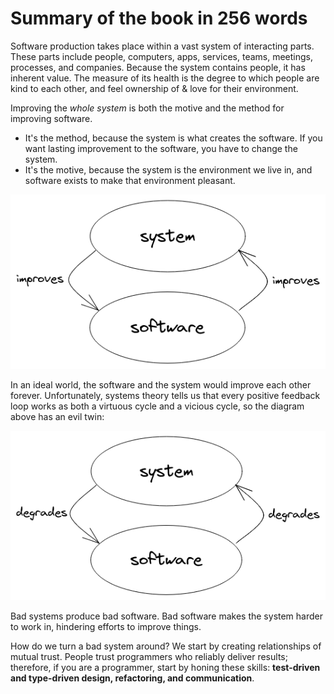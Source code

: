 # Summary of the book in 256 words

Software production takes place within a vast system of interacting parts. These parts include people, computers, apps, services, teams, meetings, processes, and companies. Because the system contains people, it has inherent value. The measure of its health is the degree to which people are kind to each other, and feel ownership of & love for their environment.



Improving the *whole system* is both the motive and the method for improving software.

- It's the method, because the system is what creates the software. If you want lasting improvement to the software, you have to change the system.
- It's the motive, because the system is the environment we live in, and software exists to make that environment pleasant.

![the system and its software improve each other](system-and-software-improve-each-other.png)

In an ideal world, the software and the system would improve each other forever. Unfortunately, systems theory tells us that every positive feedback loop works as both a virtuous cycle and a vicious cycle, so the diagram above has an evil twin:

![the system and its software degrade each other](system-and-software-degrade-each-other.png)

Bad systems produce bad software. Bad software makes the system harder to work in, hindering efforts to improve things.

How do we turn a bad system around? We start by creating relationships of mutual trust. People trust programmers who reliably deliver results; therefore, if you are a programmer, start by honing these skills: **test-driven and type-driven design, refactoring, and communication**.